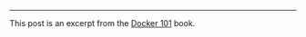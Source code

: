 <hr />

<p class="post-global-note">This post is an excerpt from the <a href="/books/docker-101.html">Docker 101</a> book.</p>
